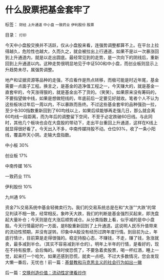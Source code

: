 # 什么股票把基金套牢了

标签： `财经` `上升通道` `中小盘` `一致药业` `伊利股份` `股票` 

目录： `打印`

今天中小盘股交换并不活跃，仅从小盘股来看，连强势调整都算不上。在平台上拉得越久，危险性也越大，久而久之，就会被拉出上行通道，如果不是以一次暴涨回到上升通道内，就是以走出圆底。最经常见到的走势，是一次向下的阴线后，重新回到上升通道以内。这种走势很明显地见于中证500和中小盘，而创业板则显示上升趋势未尽，属强势调整。



地产和证据资源等品种的走强，不应看作是热点转移，而极可能是时近年尾，基金需要一点面子工程。换言之，是基金的造净值工程之一，今天赚大的，就是基金一直套牢的，今天涨得狠的，就是基金出不了货的。（笑笑）。如果原来没有筹码的，不要指望做中线，如果是想做短线的，年底前后一定要见好就收。笔者个人不认为这些板块过年后一周以内，不以暴跌而告终。不过这些基金套牢的品种强劲一拉，至少令300指数重新回到了60均线以上，如果后续能够再走强几日，那么就会离60均线一段距离，而为年后的调整留下空间，不至于必定跌破60日线。与此同时，其他几个板块也会在大盘股的带动下，走出平台重回上升通道，这样在K线上就显得很好看了。今天出入不多，中南传媒持股不动。仓位93%，收了一条小阳线，覆盖昨天小阴。走输大盘指数。

中小板 30%

创业板 17%

中南传媒 16%

一致药业 11%

伊利股份 10%

九州通 9%

资金7%交易系统中基金轻微卖行为。我们的交易系统总是在和“大涨”“大跌”的常见判读不相一致，经常相反。象昨天大跌，我们的判断是基金强烈买起来，即洗盘起大量补仓；今天则是在大涨后顺势减仓。从分类指数上看，似乎减的是中小盘股。今天行情最好的一方面，是B股重新回到了上升通道。这说明人民币升值带来的流动性预期，并没有逆转。印象中A股没有经历过跨年度行情。到目前为止，年底行情计，目前算是走得很强的。稳定持股心态，不赚钱，不走，赚了钱，急涨就卖，最多减到半仓。（其实不容易减到半仓的）。明年上半年的行情，是看好的，现在不持有股票，会后悔的。啥时侯恐慌了，不要急着卖股票，喝一杯红酒，睡上一觉，起来打一个哈欠，如果还感到恐慌，就卖一点吧。不过大多数情况，您会发现大懒一番后，无忧也！前一篇：[基督教和马克思主义的社会行为如出一辙](../../../2010/12/20/基督教和马克思主义的社会行为如出一辙.md)

后一篇：[交换创造价值：流动性定律看炒作](../../../2010/12/21/交换创造价值：流动性定律看炒作.md)